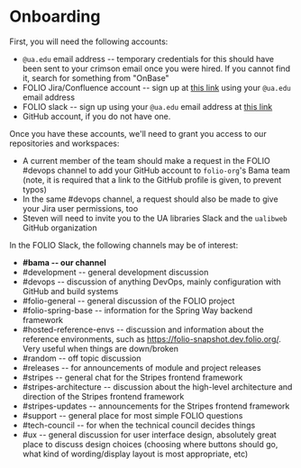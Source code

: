 # Onboarding

First, you will need the following accounts:

- `@ua.edu` email address -- temporary credentials for this should have been sent to your crimson
  email once you were hired. If you cannot find it, search for something from "OnBase"
- FOLIO Jira/Confluence account -- sign up at
  [this link](https://issues.folio.org/secure/Dashboard.jspa) using your `@ua.edu` email address
- FOLIO slack -- sign up using your `@ua.edu` email address at
  [this link](https://slack-invitation.folio.org/)
- GitHub account, if you do not have one.

Once you have these accounts, we'll need to grant you access to our repositories and workspaces:

- A current member of the team should make a request in the FOLIO #devops channel to add your GitHub
  account to `folio-org`'s Bama team (note, it is required that a link to the GitHub profile is
  given, to prevent typos)
- In the same #devops channel, a request should also be made to give your Jira user permissions, too
- Steven will need to invite you to the UA libraries Slack and the `ualibweb` GitHub organization

In the FOLIO Slack, the following channels may be of interest:

- **#bama -- our channel**
- #development -- general development discussion
- #devops -- discussion of anything DevOps, mainly configuration with GitHub and build systems
- #folio-general -- general discussion of the FOLIO project
- #folio-spring-base -- information for the Spring Way backend framework
- #hosted-reference-envs -- discussion and information about the reference environments, such as
  https://folio-snapshot.dev.folio.org/. Very useful when things are down/broken
- #random -- off topic discussion
- #releases -- for announcements of module and project releases
- #stripes -- general chat for the Stripes frontend framework
- #stripes-architecture -- discussion about the high-level architecture and direction of the Stripes
  frontend framework
- #stripes-updates -- announcements for the Stripes frontend framework
- #support -- general place for most simple FOLIO questions
- #tech-council -- for when the technical council decides things
- #ux -- general discussion for user interface design, absolutely great place to discuss design
  choices (choosing where buttons should go, what kind of wording/display layout is most
  appropriate, etc)
